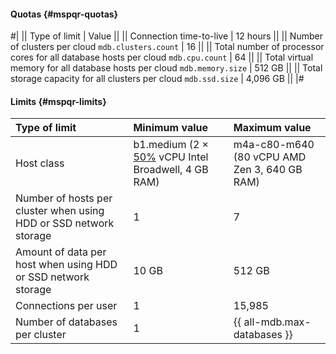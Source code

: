 #### Quotas {#mspqr-quotas}

#|
|| Type of limit | Value ||
|| Connection time-to-live | 12 hours ||
|| Number of clusters per cloud
`mdb.clusters.count` | 16 ||
|| Total number of processor cores for all database hosts per cloud
`mdb.cpu.count` | 64 ||
|| Total virtual memory for all database hosts per cloud
`mdb.memory.size` | 512 GB ||
|| Total storage capacity for all clusters per cloud
`mdb.ssd.size` | 4,096 GB ||
|#

#### Limits {#mspqr-limits}

| Type of limit                                                                         | Minimum value                                                                                                                                      | Maximum value                        |
|:----------------------------------------------------------------------------------------|:----------------------------------------------------------------------------------------------------------------------------------------------------------|:---------------------------------------------|
| Host class                                                                             | b1.medium (2 × [50%](../../compute/concepts/performance-levels.md) vCPU Intel Broadwell, 4 GB RAM) | m4a-c80-m640 (80 vCPU AMD Zen 3, 640 GB RAM) |
| Number of hosts per cluster when using HDD or SSD network storage | 1                                                                                                                                                         | 7                                            |
| Amount of data per host when using HDD or SSD network storage        | 10 GB                                                                                                                                                     | 512 GB                                       |
| Connections per user                                                  | 1                                                                                                                                                         | 15,985                                        |
| Number of databases per cluster                                                  | 1                                                                                                                                                         | {{ all-mdb.max-databases }}                  |